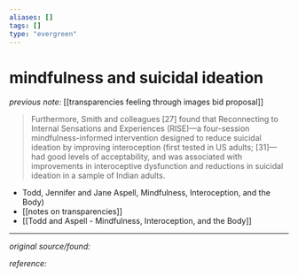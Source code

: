 ```yaml
---
aliases: []
tags: []
type: "evergreen"
---
```


# mindfulness and suicidal ideation

_previous note:_ [[transparencies feeling through images bid proposal]]

> Furthermore, Smith and colleagues [27] found that Reconnecting to Internal Sensations and Experiences (RISE)—a four-session mindfulness-informed intervention designed to reduce suicidal ideation by improving interoception (first tested in US adults; [31]—had good levels of acceptability, and was associated with improvements in interoceptive dysfunction and reductions in suicidal ideation in a sample of Indian adults.

- Todd, Jennifer and Jane Aspell, Mindfulness, Interoception, and the Body)
- [[notes on transparencies]]
- [[Todd and Aspell - Mindfulness, Interoception, and the Body]]


---

_original source/found:_ 

_reference:_ 



